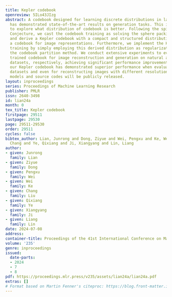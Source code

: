 ```yaml
---
title: Kepler codebook
openreview: 5ILo43JIzg
abstract: A codebook designed for learning discrete distributions in latent space
  has demonstrated state-of-the-art results on generation tasks. This inspires us
  to explore what distribution of codebook is better. Following the spirit of Kepler’s
  Conjecture, we cast the codebook training as solving the sphere packing problem
  and derive a Kepler codebook with a compact and structured distribution to obtain
  a codebook for image representations. Furthermore, we implement the Kepler codebook
  training by simply employing this derived distribution as regularization and using
  the codebook partition method. We conduct extensive experiments to evaluate our
  trained codebook for image reconstruction and generation on natural and human face
  datasets, respectively, achieving significant performance improvement. Besides,
  our Kepler codebook has demonstrated superior performance when evaluated across
  datasets and even for reconstructing images with different resolutions. Our trained
  models and source codes will be publicly released.
layout: inproceedings
series: Proceedings of Machine Learning Research
publisher: PMLR
issn: 2640-3498
id: lian24a
month: 0
tex_title: Kepler codebook
firstpage: 29511
lastpage: 29530
page: 29511-29530
order: 29511
cycles: false
bibtex_author: Lian, Junrong and Dong, Ziyue and Wei, Pengxu and Ke, Wei and Liu,
  Chang and Ye, Qixiang and Ji, Xiangyang and Lin, Liang
author:
- given: Junrong
  family: Lian
- given: Ziyue
  family: Dong
- given: Pengxu
  family: Wei
- given: Wei
  family: Ke
- given: Chang
  family: Liu
- given: Qixiang
  family: Ye
- given: Xiangyang
  family: Ji
- given: Liang
  family: Lin
date: 2024-07-08
address:
container-title: Proceedings of the 41st International Conference on Machine Learning
volume: '235'
genre: inproceedings
issued:
  date-parts:
  - 2024
  - 7
  - 8
pdf: https://proceedings.mlr.press/v235/assets/lian24a/lian24a.pdf
extras: []
# Format based on Martin Fenner's citeproc: https://blog.front-matter.io/posts/citeproc-yaml-for-bibliographies/
---
```

